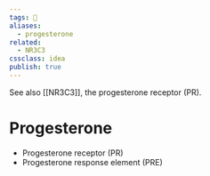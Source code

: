 ```yaml
---
tags: 💨
aliases:
  - progesterone
related:
  - NR3C3
cssclass: idea
publish: true
---
```

See also [[NR3C3]], the progesterone receptor (PR).

# Progesterone
- Progesterone receptor (PR)
- Progesterone response element (PRE)
